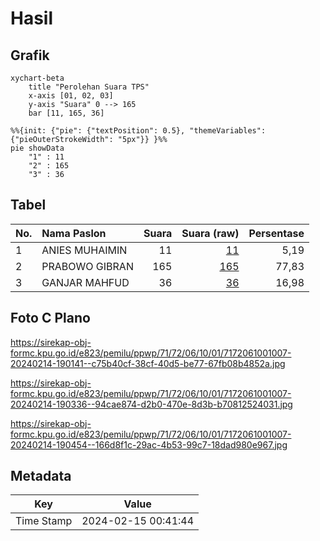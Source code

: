 # Hasil

## Grafik

```mermaid
xychart-beta
    title "Perolehan Suara TPS"
    x-axis [01, 02, 03]
    y-axis "Suara" 0 --> 165
    bar [11, 165, 36]
```

```mermaid
%%{init: {"pie": {"textPosition": 0.5}, "themeVariables": {"pieOuterStrokeWidth": "5px"}} }%%
pie showData
    "1" : 11
    "2" : 165
    "3" : 36
```

## Tabel

| No. | Nama Paslon    | Suara | Suara (raw) | Persentase |
|:--- |:-------------- | -----:| -----------:| ----------:|
| 1   | ANIES MUHAIMIN | 11    | [11][p-1]   | 5,19       |
| 2   | PRABOWO GIBRAN | 165   | [165][p-2]  | 77,83      |
| 3   | GANJAR MAHFUD  | 36    | [36][p-3]   | 16,98      |


[p-1]: https://github.com/gigit-pemilu/pemilu-2024-71-sulawesi-utara/blob/main/pilpres/hitung-suara/sub/71-sulawesi-utara/sub/72-kota-bitung/sub/06-girian/sub/1001-girian-atas/sub/007-tps/sub/paslon-1.txt
[p-2]: https://github.com/gigit-pemilu/pemilu-2024-71-sulawesi-utara/blob/main/pilpres/hitung-suara/sub/71-sulawesi-utara/sub/72-kota-bitung/sub/06-girian/sub/1001-girian-atas/sub/007-tps/sub/paslon-2.txt
[p-3]: https://github.com/gigit-pemilu/pemilu-2024-71-sulawesi-utara/blob/main/pilpres/hitung-suara/sub/71-sulawesi-utara/sub/72-kota-bitung/sub/06-girian/sub/1001-girian-atas/sub/007-tps/sub/paslon-3.txt

## Foto C Plano

https://sirekap-obj-formc.kpu.go.id/e823/pemilu/ppwp/71/72/06/10/01/7172061001007-20240214-190141--c75b40cf-38cf-40d5-be77-67fb08b4852a.jpg

https://sirekap-obj-formc.kpu.go.id/e823/pemilu/ppwp/71/72/06/10/01/7172061001007-20240214-190336--94cae874-d2b0-470e-8d3b-b70812524031.jpg

https://sirekap-obj-formc.kpu.go.id/e823/pemilu/ppwp/71/72/06/10/01/7172061001007-20240214-190454--166d8f1c-29ac-4b53-99c7-18dad980e967.jpg


## Metadata

| Key        | Value               |
| ---------- | ------------------- |
| Time Stamp | 2024-02-15 00:41:44 |



